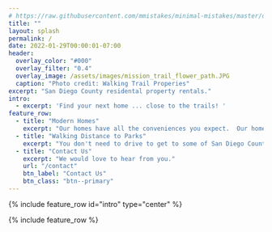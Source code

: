 ```yaml
---
# https://raw.githubusercontent.com/mmistakes/minimal-mistakes/master/docs/_pages/splash-page.md
title: ""
layout: splash
permalink: /
date: 2022-01-29T00:00:01-07:00
header:
  overlay_color: "#000"
  overlay_filter: "0.4"
  overlay_image: /assets/images/mission_trail_flower_path.JPG
  caption: "Photo credit: Walking Trail Properies"
excerpt: "San Diego County residental property rentals."
intro: 
  - excerpt: 'Find your next home ... close to the trails! '
feature_row:
  - title: "Modern Homes"
    excerpt: "Our homes have all the conveniences you expect.  Our homes are less than 5 years old and are very energy efficient.s"
  - title: "Walking Distance to Parks"
    excerpt: "You don't need to drive to get to some of San Diego County's best parks.  Step outside your door and you are already in the great outdoors!"
  - title: "Contact Us"
    excerpt: "We would love to hear from you."
    url: "/contact"
    btn_label: "Contact Us"
    btn_class: "btn--primary"
---
```


{% include feature_row id="intro" type="center" %}

{% include feature_row %}